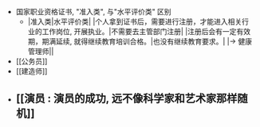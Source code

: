 - 国家职业资格证书, "准入类", 与"水平评价类" 区别
	- |准入类|水平评价类|
	  |个人拿到证书后，需要进行注册，才能进入相关行业的工作岗位, 开展执业。|不需要去主管部门注册|
	  |注册后会有一定有效期，期满延续, 就得继续教育培训合格。|也没有继续教育要求。|
	  |-> 健康管理师||
- [[公务员]]
- [[建造师]]
- [[演员 : 演员的成功, 远不像科学家和艺术家那样随机]]
	-